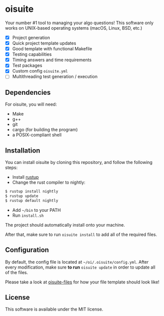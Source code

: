 # oisuite

Your number #1 tool to managing your algo questions!
This software only works on UNIX-based operating systems (macOS, Linux, BSD, etc.)

- [x] Project generation
- [x] Quick project template updates
- [x] Good template with functional Makefile
- [x] Testing capabilities
- [x] Timing answers and time requirements
- [x] Test packages
- [x] Custom config `oisuite.yml`
- [ ] Multithreading test generation / execution

## Dependencies

For oisuite, you will need:
- Make
- g++
- git
- cargo (for building the program)
- a POSIX-compliant shell

## Installation

You can install oisuite by cloning this repository, and follow the following steps:
- Install [rustup](https://rustup.rs/)
- Change the rust compiler to nightly:
```sh
$ rustup install nightly
$ rustup update
$ rustup default nightly
```
- Add `~/bin` to your PATH
- Run `install.sh`

The project should automatically install onto your machine.

After that, make sure to run `oisuite install` to add all of the required files.

## Configuration
By default, the config file is located at `~/oi/.oisuite/config.yml`. After
every modification, make sure **to run** `oisuite update` in order to update all of the files.

Please take a look at [oisuite-files](https://www.github.com/querterdesu/oisuite-files) for how your file template should look like!

## License

This software is available under the MIT license.
